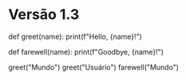 # Versão 1.3
def greet(name):
    print(f"Hello, {name}!")

def farewell(name):
    print(f"Goodbye, {name}!")

greet("Mundo")
greet("Usuário")
farewell("Mundo")
